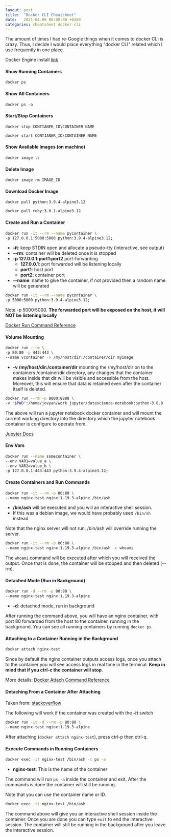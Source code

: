```yaml
---
layout: post
title:  "Docker CLI Cheatsheet"
date:   2021-04-09 00:00:00 +0300
categories: cheatsheet docker cli
---
```


The amount of times I had re-Google things when it comes to docker CLI is crazy. Thus, I decide I would place everything "docker CLI" related which I use frequently in one place.

Docker Engine install [link](https://docs.docker.com/engine/install/)

#### Show Running Containers
`docker ps`
#### Show All Containers
`docker ps -a`
#### Start/Stop Containers
`docker stop CONTIANER_ID\CONTAINER NAME`

`docker start CONTIANER_ID\CONTAINER NAME`
#### Show Available Images (on machine)
`docker image ls`
#### Delete Image
`docker image rm IMAGE_ID`
#### Download Docker Image
`docker pull python:3.9.4-alpine3.12`

`docker pull ruby:3.0.1-alpine3.12`
#### Create and Run a Container
``` bash
docker run -it --rm --name pycontainer \
-p 127.0.0.1:5000:5000 python:3.9.4-alpine3.12;
```

* **-it**: keep STDIN open and allocate a pseudo-tty (interactive, see output)
* **--rm**: container will be deleted once it is stopped
* **-p 127.0.0.1:port1:port2** port-forwarding
    * **127.0.0.1**: port forwarded will be listening locally
    * **port1**: host port
    * **port2**: container port
* **--name**: name to give the container, if not provided then a random name will be generated

``` bash
docker run -it --rm --name pycontainer \
-p 5000:5000 python:3.9.4-alpine3.12;
```

Note -p 5000:5000.
**The forwarded port will be exposed on the host, it will NOT be listening locally**

[Docker Run Command Reference](https://docs.docker.com/engine/reference/run/)

#### Volume Mounting

``` bash
docker run --rm \
-p 80:80 -p 443:443 \
--name vcontainer -v /my/host/dir:/container/dir myimage
```

* **-v /my/host/dir:/container/dir** mounting the /my/host/dir on to the containers /container/dir directory, any changes that the container makes inside that dir will be visible and accessible from the host. Moreover, this will ensure that data is retained even after the container itself is deleted.

``` bash
docker run --rm -p 8000:8888 \
-v "$PWD":/home/jovyan/work jupyter/datascience-notebook:python-3.8.8
```

The above will run a jupyter notebook docker container and will mount the current working directory into the directory which the jupyter notebook container is configure to operate from.

[Jupyter Docs](https://jupyter-docker-stacks.readthedocs.io/en/latest/using/running.html)



#### Env Vars

``` bash
docker run --name somecontainer \
--env VAR1=value_a \
--env VAR2=value_b \
-p 127.0.0.1:443:443 python:3.9.4-alpine3.12;
```

#### Create Containers and Run Commands

``` bash
docker run -it --rm -p 80:80 \
--name nginx-test nginx:1.19.3-alpine /bin/ash
```

* **/bin/ash** will be executed and you will an interactive shell session.
* If this was a debian image, we would have probably used `/bin/sh` instead

Note that the nginx server will not run, /bin/ash will override running the server.


``` bash
docker run -it --rm -p 80:80 \
--name nginx-test nginx:1.19.3-alpine /bin/ash -c whoami
```

The `whoami` command will be executed after which you will received the output. Once that is done, the container will be stopped and then deleted (--rm).

#### Detached Mode (Run in Background)

``` bash
docker run -d --rm -p 80:80 \
--name nginx-test nginx:1.19.3-alpine
```

* **-d**: detached mode, run in background

After running the command above, you will have an nginx container, with port 80 forwarded from the host to the container, running in the background. You can see all running containers by running `docker ps`.

#### Attaching to a Container Running in the Background
``` bash
docker attach nginx-test
```

Since by default the nginx container outputs access logs, once you attach to the container you will see access logs in real time in the terminal. **Keep in mind that if you ctrl-c the container will stop**.

More details: [Docker Attach Command Reference](https://docs.docker.com/engine/reference/commandline/attach/)


#### Detaching From a Container After Attaching
Taken from: [stackoverflow](https://stackoverflow.com/questions/25267372/correct-way-to-detach-from-a-container-without-stopping-it)

The following will work if the container was created with the **-it** switch

``` bash
docker run -it -d --rm -p 80:80 \
--name nginx-test nginx:1.19.3-alpine
```

After attaching (`docker attach nginx-test`), press ctrl-p then ctrl-q.

#### Execute Commands in Running Containers

``` bash
docker exec -it nginx-test /bin/ash -c ps -a
```

* **nginx-test**: This is the name of the container

The command will run `ps -a` inside the container and exit. After the commands is done the container will still be running.

Note that you can use the container name or ID.

``` bash
docker exec -it nginx-test /bin/ash
```

The command above will give you an interactive shell session inside the container. Once you are done you can type `exit` to end the interactive session. The container will still be running in the background after you leave the interactive session.